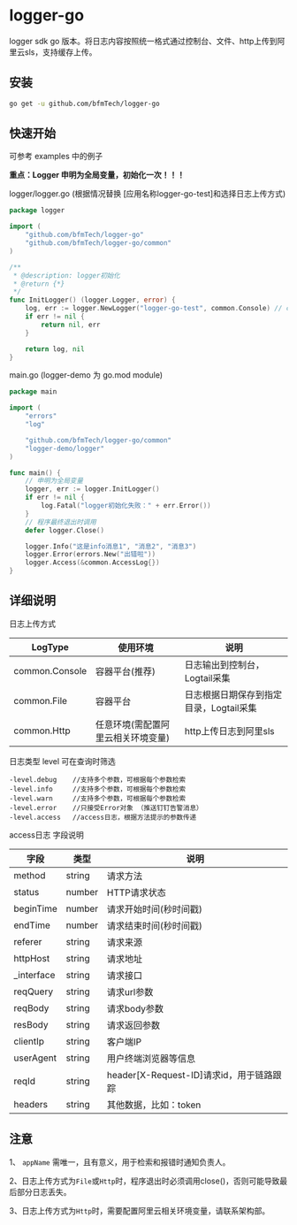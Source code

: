 # logger-go

logger sdk go 版本。将日志内容按照统一格式通过控制台、文件、http上传到阿里云sls，支持缓存上传。


## 安装

```bash
go get -u github.com/bfmTech/logger-go
```

## 快速开始

可参考 examples 中的例子

**重点：Logger 申明为全局变量，初始化一次！！！**

logger/logger.go (根据情况替换 [应用名称logger-go-test]和选择日志上传方式)
```go
package logger

import (
	"github.com/bfmTech/logger-go"
	"github.com/bfmTech/logger-go/common"
)

/**
 * @description: logger初始化
 * @return {*}
 */
func InitLogger() (logger.Logger, error) {
	log, err := logger.NewLogger("logger-go-test", common.Console) // common.Console、common.File、common.Http
	if err != nil {
		return nil, err
	}

	return log, nil
}
```

main.go (logger-demo 为 go.mod module)

```go
package main

import (
	"errors"
	"log"

	"github.com/bfmTech/logger-go/common"
	"logger-demo/logger"
)

func main() {
    // 申明为全局变量
	logger, err := logger.InitLogger()
	if err != nil {
		log.Fatal("logger初始化失败：" + err.Error())
	}
    // 程序最终退出时调用
	defer logger.Close()

	logger.Info("这是info消息1", "消息2", "消息3")
	logger.Error(errors.New("出错啦"))
	logger.Access(&common.AccessLog{})
}
```


## 详细说明

日志上传方式

|  LogType   | 使用环境  | 说明  |
|  ----  | ----  | ----  |
| common.Console  | 容器平台(推荐) | 日志输出到控制台，Logtail采集 |
| common.File  | 容器平台 | 日志根据日期保存到指定目录，Logtail采集 |
| common.Http  | 任意环境(需配置阿里云相关环境变量) | http上传日志到阿里sls |


日志类型 level 可在查询时筛选
```code
-level.debug    //支持多个参数，可根据每个参数检索
-level.info     //支持多个参数，可根据每个参数检索
-level.warn     //支持多个参数，可根据每个参数检索
-level.error    //只接受Error对象 （推送钉钉告警消息）
-level.access   //access日志，根据方法提示的参数传递
```

access日志 字段说明

|  字段   | 类型  | 说明  |
|  ----  | ----  | ----  |
| method  | string | 请求方法 |
| status  | number | HTTP请求状态 |
| beginTime  | number | 请求开始时间(秒时间戳) |
| endTime  | number | 请求结束时间(秒时间戳) |
| referer  | string | 请求来源 |
| httpHost  | string | 请求地址 |
| _interface  | string | 请求接口 |
| reqQuery  | string | 请求url参数 |
| reqBody  | string | 请求body参数 |
| resBody  | string | 请求返回参数 |
| clientIp  | string | 客户端IP |
| userAgent  | string | 用户终端浏览器等信息  |
| reqId  | string | header[X-Request-ID]请求id，用于链路跟踪 |
| headers  | string | 其他数据，比如：token |

## 注意
1、 `appName` 需唯一，且有意义，用于检索和报错时通知负责人。

2、日志上传方式为`File`或`Http`时，程序退出时必须调用close()，否则可能导致最后部分日志丢失。

3、日志上传方式为`Http`时，需要配置阿里云相关环境变量，请联系架构部。

